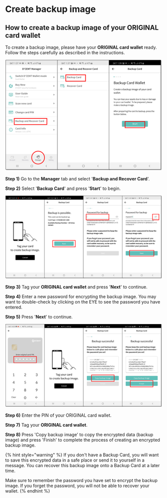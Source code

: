 # Create backup image

## How to create a backup image of your ORIGINAL card wallet

To create a backup image,  please have your **ORIGINAL card wallet** ready.  
Follow the steps carefully as described in the instructions.

![](../../.gitbook/assets/1%20%281%29.png)

**Step 1\)** Go to the **Manager** tab and select '**Backup and Recover Card**'. 

**Step 2\)** Select '**Backup Card**' and press '**Start**' to begin.

![](../../.gitbook/assets/2%20%281%29.png)

**Step 3\)** Tag your **ORIGINAL card wallet** and press '**Next**' to continue. 

**Step 4\)** Enter a new password for encrypting the backup image. You may want to double-check by clicking on the EYE to see the password you have entered.

**Step 5\)** Press '**Next**' to continue.

![](../../.gitbook/assets/3%20%281%29.png)

**Step 6\)** Enter the PIN of your ORIGINAL card wallet.

**Step 7\)** Tag your **ORIGINAL card wallet**.

**Step 8\)** Press 'Copy backup image' to copy the encrypted data \(backup image\) and press 'Finish' to complete the process of creating an encrypted backup image.

{% hint style="warning" %}
If you don't have a Backup Card, you will want to save this encrypted data in a safe place or send it to yourself in a message. You can recover this backup image onto a Backup Card at a later time. 

Make sure to remember the password you have set to encrypt the backup image. If you forget the password, you will not be able to recover your wallet.
{% endhint %}



